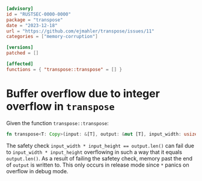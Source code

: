 ```toml
[advisory]
id = "RUSTSEC-0000-0000"
package = "transpose"
date = "2023-12-18"
url = "https://github.com/ejmahler/transpose/issues/11"
categories = ["memory-corruption"]

[versions]
patched = []

[affected]
functions = { "transpose::transpose" = [] }
```

# Buffer overflow due to integer overflow in `transpose`

Given the function `transpose::transpose`:
```rust
fn transpose<T: Copy>(input: &[T], output: &mut [T], input_width: usize, input_height: usize)
```

The safety check `input_width * input_height == output.len()` can fail due to `input_width * input_height` overflowing in such a way that it equals `output.len()`.
As a result of failing the safetey check, memory past the end of `output` is written to. This only occurs in release mode since `*` panics on overflow in debug mode.
